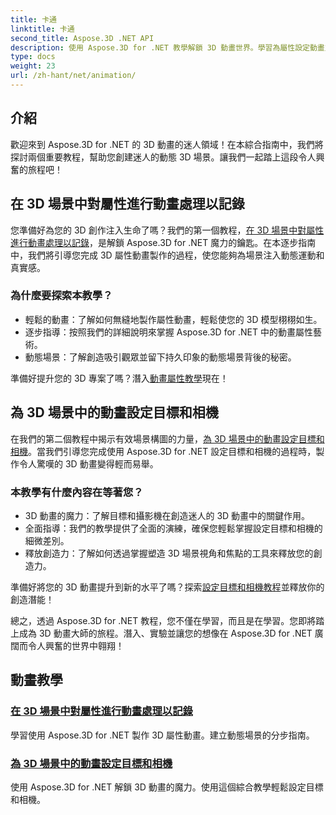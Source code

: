 ```yaml
---
title: 卡通
linktitle: 卡通
second_title: Aspose.3D .NET API
description: 使用 Aspose.3D for .NET 教學解鎖 3D 動畫世界。學習為屬性設定動畫並輕鬆設定動態場景的目標和攝影機。
type: docs
weight: 23
url: /zh-hant/net/animation/
---
```

## 介紹

歡迎來到 Aspose.3D for .NET 的 3D 動畫的迷人領域！在本綜合指南中，我們將探討兩個重要教程，幫助您創建迷人的動態 3D 場景。讓我們一起踏上這段令人興奮的旅程吧！

## 在 3D 場景中對屬性進行動畫處理以記錄
您準備好為您的 3D 創作注入生命了嗎？我們的第一個教程，[在 3D 場景中對屬性進行動畫處理以記錄](./property-to-document/)，是解鎖 Aspose.3D for .NET 魔力的鑰匙。在本逐步指南中，我們將引導您完成 3D 屬性動畫製作的過程，使您能夠為場景注入動態運動和真實感。

### 為什麼要探索本教學？
- 輕鬆的動畫：了解如何無縫地製作屬性動畫，輕鬆使您的 3D 模型栩栩如生。
- 逐步指導：按照我們的詳細說明來掌握 Aspose.3D for .NET 中的動畫屬性藝術。
- 動態場景：了解創造吸引觀眾並留下持久印象的動態場景背後的秘密。

準備好提升您的 3D 專案了嗎？潛入[動畫屬性教學](./property-to-document/)現在！

## 為 3D 場景中的動畫設定目標和相機
在我們的第二個教程中揭示有效場景構圖的力量，[為 3D 場景中的動畫設定目標和相機](./setup-target-camera/)。當我們引導您完成使用 Aspose.3D for .NET 設定目標和相機的過程時，製作令人驚嘆的 3D 動畫變得輕而易舉。

### 本教學有什麼內容在等著您？
- 3D 動畫的魔力：了解目標和攝影機在創造迷人的 3D 動畫中的關鍵作用。
- 全面指導：我們的教學提供了全面的演練，確保您輕鬆掌握設定目標和相機的細微差別。
- 釋放創造力：了解如何透過掌握塑造 3D 場景視角和焦點的工具來釋放您的創造力。

準備好將您的 3D 動畫提升到新的水平了嗎？探索[設定目標和相機教程](./setup-target-camera/)並釋放你的創造潛能！

總之，透過 Aspose.3D for .NET 教程，您不僅在學習，而且是在學習。您即將踏上成為 3D 動畫大師的旅程。潛入、實驗並讓您的想像在 Aspose.3D for .NET 廣闊而令人興奮的世界中翱翔！
## 動畫教學
### [在 3D 場景中對屬性進行動畫處理以記錄](./property-to-document/)
學習使用 Aspose.3D for .NET 製作 3D 屬性動畫。建立動態場景的分步指南。
### [為 3D 場景中的動畫設定目標和相機](./setup-target-camera/)
使用 Aspose.3D for .NET 解鎖 3D 動畫的魔力。使用這個綜合教學輕鬆設定目標和相機。